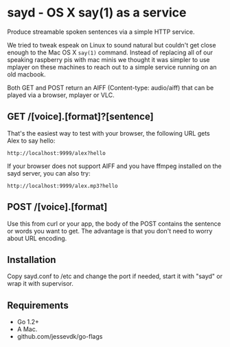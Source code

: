 # sayd - OS X say(1) as a service

Produce streamable spoken sentences via a simple HTTP service.

We tried to tweak espeak on Linux to sound natural but couldn't get close
enough to the Mac OS X `say(1)` command. Instead of replacing all of our
speaking raspberry pis with mac minis we thought it was simpler to use mplayer
on these machines to reach out to a simple service running on an old macbook.

Both GET and POST return an AIFF (Content-type: audio/aiff) that can be played
via a browser, mplayer or VLC.


## GET /[voice].[format]?[sentence]
That's the easiest way to test with your browser, the following URL gets Alex
to say hello:

    http://localhost:9999/alex?hello

If your browser does not support AIFF and you have ffmpeg installed on the sayd
server, you can also try:

    http://localhost:9999/alex.mp3?hello

## POST /[voice].[format]
Use this from curl or your app, the body of the POST contains the sentence or
words you want to get. The advantage is that you don't need to worry about URL
encoding.


## Installation
Copy sayd.conf to /etc and change the port if needed, start it with "sayd" or
wrap it with supervisor.


## Requirements
 - Go 1.2+
 - A Mac.
 - github.com/jessevdk/go-flags

